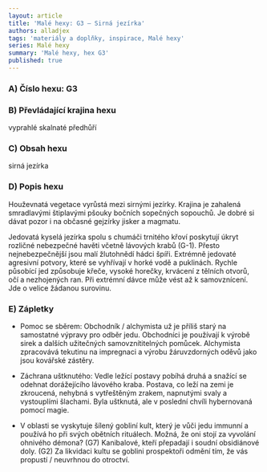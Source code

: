 ```yaml
---
layout: article
title: 'Malé hexy: G3 – Sirná jezírka'
authors: alladjex
tags: 'materiály a doplňky, inspirace, Malé hexy'
series: Malé hexy
summary: 'Malé hexy, hex G3'
published: true
---
```

### A) Číslo hexu: G3

### B) Převládající krajina hexu

vyprahlé skalnaté předhůří  

### C) Obsah hexu

sirná jezírka

### D) Popis hexu

Houževnatá vegetace vyrůstá mezi sirnými jezírky. Krajina je zahalená smradlavými štiplavými pšouky bočních sopečných sopouchů. Je dobré si dávat pozor i na občasné gejzírky jisker a magmatu.  
  
Jedovatá kyselá jezírka spolu s chumáči trnitého křoví poskytují úkryt rozličné nebezpečné havěti včetně lávových krabů (G-1). Přesto nejnebezpečnější jsou malí žlutohnědí hádci špíři. Extrémně jedovaté agresivní potvory, které se vyhřívají v horké vodě a puklinách. Rychle působící jed způsobuje křeče, vysoké horečky, krvácení z tělních otvorů, očí a nezhojených ran. Při extrémní dávce může vést až k samovznícení. Jde o velice žádanou surovinu.  
  
### E) Zápletky

- Pomoc se sběrem: Obchodník / alchymista už je příliš starý na samostatné výpravy pro odběr jedu. Obchodníci je používají k výrobě sirek a dalších užitečných samovznítitelných pomůcek. Alchymista zpracovává tekutinu na impregnaci a výrobu žáruvzdorných oděvů jako jsou kovářské zástěry.

- Záchrana uštknutého: Vedle ležící postavy pobíhá druhá a snažící se odehnat dorážejícího lávového kraba. Postava, co leží na zemi je zkroucená, nehybná s vytřeštěným zrakem, napnutými svaly a vystouplími šlachami. Byla uštknutá, ale v poslední chvíli hybernovaná pomocí magie.

- V oblasti se vyskytuje šílený gobliní kult, který je vůči jedu immunní a používá ho při svých obětních rituálech. Možná, že oni stojí za vyvolání ohnivého démona? (G7) Kanibalové, kteří přepadají i soudní obsidiánové doly. (G2) Za likvidaci kultu se goblini prospektoři odmění tím, že vás propustí / neuvrhnou do otroctví.
